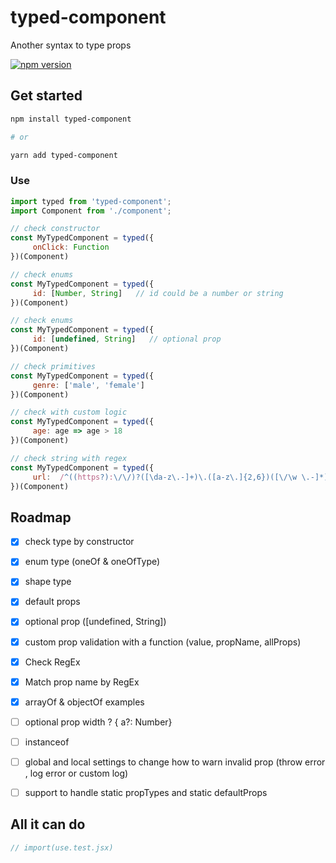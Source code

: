 # typed-component

Another syntax to type props

[![npm version](https://badge.fury.io/js/typed-component.svg)](https://www.npmjs.com/package/typed-component)

## Get started

```bash
npm install typed-component

# or

yarn add typed-component

```

### Use


```jsx
import typed from 'typed-component';
import Component from './component';

// check constructor
const MyTypedComponent = typed({
     onClick: Function
})(Component)


```

```jsx
// check enums
const MyTypedComponent = typed({
     id: [Number, String]   // id could be a number or string
})(Component)

```

```jsx
// check enums
const MyTypedComponent = typed({
     id: [undefined, String]   // optional prop
})(Component)

```


```jsx
// check primitives
const MyTypedComponent = typed({
     genre: ['male', 'female']
})(Component)

```



```jsx
// check with custom logic
const MyTypedComponent = typed({
     age: age => age > 18
})(Component)
```


```jsx
// check string with regex
const MyTypedComponent = typed({
     url:  /^((https?):\/\/)?([\da-z\.-]+)\.([a-z\.]{2,6})([\/\w \.-]*)*\/?$/
})(Component)
```



## Roadmap
- [x] check type by constructor
- [x] enum type (oneOf & oneOfType)
- [x] shape type
- [x] default props
- [x] optional prop ([undefined, String])
- [x] custom prop validation with a function (value, propName, allProps)
- [x] Check RegEx
- [x] Match prop name by RegEx
- [x] arrayOf & objectOf examples
- [ ] optional prop width ? { a?: Number}
- [ ] instanceof
- [ ] global and local settings to change how to warn invalid prop (throw error , log error or custom log)
- [ ] support to handle static propTypes and static defaultProps



## All it can do

```jsx
// import(use.test.jsx)
```
